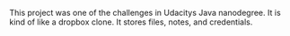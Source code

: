 This project was one of the challenges in Udacitys Java nanodegree. It is kind of like a dropbox clone. It stores files, notes, and credentials.
